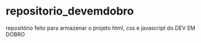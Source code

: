 # repositorio_devemdobro
repositório feito para armazenar o projeto html, css e javascript do DEV EM DOBRO
